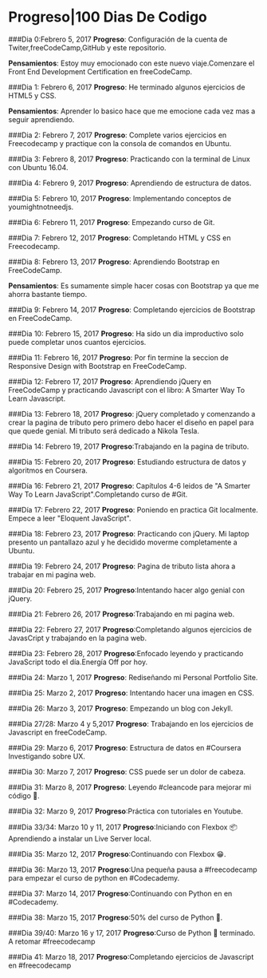 # Progreso|100 Dias  De Codigo

###Dia 0:Febrero 5, 2017
**Progreso**: Configuración de la cuenta de Twiter,freeCodeCamp,GitHub y este repositorio.
 
 
**Pensamientos**: Estoy muy emocionado con este nuevo viaje.Comenzare el Front End Development Certification en freeCodeCamp.

###Dia 1: Febrero 6, 2017
**Progreso**: He terminado algunos ejercicios de HTML5 y CSS.

**Pensamientos**: Aprender lo basico hace que me emocione cada vez mas a seguir aprendiendo.

###Dia 2: Febrero 7, 2017
**Progreso**: Complete varios ejercicios en Freecodecamp y practique con la consola de comandos en Ubuntu.

###Dia 3: Febrero 8, 2017
**Progreso**: Practicando con la terminal de Linux con Ubuntu 16.04.

###Dia 4: Febrero 9, 2017
**Progreso**: Aprendiendo de estructura de datos.

###Dia 5: Febrero 10, 2017
**Progreso**: Implementando conceptos de youmightnotneedjs.

###Dia 6: Febrero 11, 2017
**Progreso**: Empezando curso de Git.

###Dia 7: Febrero 12, 2017
**Progreso**: Completando HTML y CSS en Freecodecamp.

###Dia 8: Febrero 13, 2017
**Progreso**: Aprendiendo Bootstrap en FreeCodeCamp.

**Pensamientos**: Es sumamente simple hacer cosas con Bootstrap ya que me ahorra bastante tiempo.

###Dia 9: Febrero 14, 2017
**Progreso**: Completando ejercicios de Bootstrap en FreeCodeCamp. 


###Dia 10: Febrero 15, 2017
**Progreso**: Ha sido un dia improductivo solo puede completar unos cuantos ejercicios.

###Dia 11: Febrero 16, 2017
**Progreso**: Por fin termine la seccion de Responsive Design  with Bootstrap en FreeCodeCamp.


###Dia 12: Febrero 17, 2017
**Progreso**: Aprendiendo jQuery en FreeCodeCamp y practicando Javascript con el libro: A Smarter Way To Learn Javascript.


###Dia 13: Febrero 18, 2017
**Progreso**: jQuery completado y comenzando a crear la pagina de tributo pero primero debo hacer el diseño en papel para que quede genial. Mi tributo será dedicado a Nikola Tesla.

###Dia 14: Febrero 19, 2017
**Progreso**:Trabajando en la pagina de tributo.


###Dia 15: Febrero 20, 2017
**Progreso**: Estudiando estructura de datos y algoritmos en Coursera.


###Día 16: Febrero 21, 2017
**Progreso**: Capítulos 4-6 leidos de "A Smarter Way To Learn JavaScript".Completando curso de #Git.


###Día 17: Febrero 22, 2017
**Progreso**: Poniendo en practica Git localmente. Empece a leer "Eloquent JavaScript".


###Dia 18: Febrero 23, 2017
**Progreso**: Practicando con jQuery. Mi laptop presento un pantallazo azul y he decidido moverme completamente a Ubuntu.


###Dia 19: Febrero 24, 2017
**Progreso**: Pagina de tributo lista ahora a trabajar en mi pagina web.


###Dia 20: Febrero 25, 2017
**Progreso**:Intentando hacer algo genial con jQuery.

###Dia 21: Febrero 26, 2017
**Progreso**:Trabajando en mi pagina web.

###Dia 22: Febrero 27, 2017
**Progreso**:Completando algunos ejercicios de JavasCript y trabajando en la pagina web.

###Dia 23: Febrero 28, 2017
**Progreso**:Enfocado leyendo y practicando JavaScript todo el día.Energía Off por hoy.

###Dia 24: Marzo 1, 2017
**Progreso**: Rediseñando mi Personal Portfolio Site.

###Dia 25: Marzo 2, 2017
**Progreso**: Intentando hacer una imagen en CSS.

###Dia 26: Marzo 3, 2017
**Progreso**: Empezando un blog con Jekyll.

###Dia 27/28: Marzo 4 y 5,2017
**Progreso**: Trabajando en los ejercicios de Javascript en freeCodeCamp.

###Dia 29: Marzo 6, 2017
**Progreso**: Estructura de datos en #Coursera Investigando sobre UX.

###Dia 30: Marzo 7, 2017
**Progreso**: CSS puede ser un dolor de cabeza.

###Dia 31: Marzo 8, 2017
**Progreso**: Leyendo #cleancode para mejorar mi código 🍝.


###Dia 32: Marzo 9, 2017
**Progreso**:Práctica con tutoriales en Youtube.

###Dia 33/34: Marzo 10 y 11, 2017
**Progreso**:Iniciando con Flexbox 📦
Aprendiendo a instalar un Live Server local.

###Dia 35: Marzo 12, 2017
**Progreso**:Continuando con Flexbox 😁.

###Dia 36: Marzo 13, 2017
**Progreso**:Una pequeña pausa a #freecodecamp para empezar el curso de python en #Codecademy.

###Dia 37: Marzo 14, 2017
**Progreso**:Continuando con Python en en #Codecademy.

###Dia 38: Marzo 15, 2017
**Progreso**:50% del curso de Python 🐍.

###Dia 39/40: Marzo 16 y 17, 2017
**Progreso**:Curso de Python 🐍 terminado. A retomar #freecodecamp 

###Dia 41: Marzo 18, 2017
**Progreso**:Completando ejercicios de Javascript en #freecodecamp





